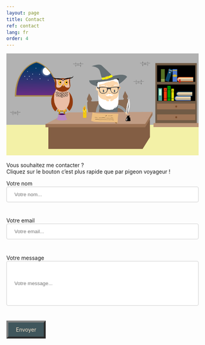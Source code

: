 ```yaml
---
layout: page
title: Contact
ref: contact
lang: fr
order: 4
---
```


<div class="wrapper">
    
<img class="mon_histoire" src="img/Contact.jpg"/>

<p class="text_center">
    
Vous souhaitez me contacter ?<br>
Cliquez sur le bouton c’est plus rapide que par pigeon voyageur !

</p>

<form>
    <label for="fname">Votre nom</label>
    <input type="text" id="name" name="name" placeholder="Votre nom...">

<label for="name">Votre email</label>
<input type="email" id="email" name="email" placeholder="Votre email...">
    
<label for="message">Votre message</label>
<input type="text" id="message" name="message" placeholder="Votre message...">
    
  <div class="container">
    <div class="button_contact" onclick="sendMail()">Envoyer</div>
</div>
</form>



</div> 

<style type="text/css">    
    
input[name="name"], select {
  width: 100%;
  padding: 12px 20px;
  margin: 0 0 5% 0;
  display: inline-block;
  border: 1px solid #ccc;
  border-radius: 4px;
  box-sizing: border-box;
}

input[name="message"], select {
  width: 100%;
  padding: 50px 20px;
  margin: 0 0 5% 0;
  display: inline-block;
  border: 1px solid #ccc;
  border-radius: 4px;
  box-sizing: border-box;
}

input[type=email], select {
  width: 100%;
  padding: 12px 20px;
  margin: 0 0 5% 0;
  display: inline-block;
  border: 1px solid #ccc;
  border-radius: 4px;
  box-sizing: border-box;
}


.button_contact{
    margin:auto;
    padding: 10px 20px;
    color: #f2e0c8;
    border:5px outset grey;
    background-color: #40565c;
    display: inline-block;
    text-align: center;
    cursor: pointer;
}


.button_contact:hover{
color: #f2e0c8;
background-color:#bd8c51;
border:5px outset orange;
}

</style>



<script type="text/javascript">
function sendMail() {
    var name = $('#name').val();
    var email = $('#email').val();
    var message = $('#message').val();
    window.location.href = 'mailto:golombek.vincent@gmail.com?subject=The subject - ' + name + ' (' + email + ')' + '&body=' + message;
    location.reload();
};
</script>